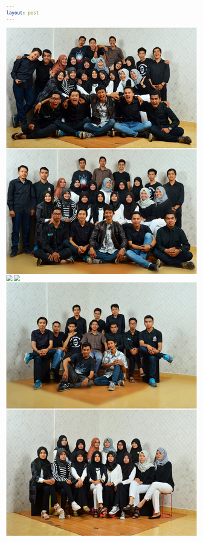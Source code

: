 ```yaml
---
layout: post
---
```

<img src="/images/HPE_2372.jpg" class="fit image">
<img src="/images/HPE_2351.jpg" class="fit image">
<img src="/images/HPE_2359.jpg" class="fit image">
<img src="/images/HPE_2365.jpg" class="fit image">
<img src="/images/HPE_2393.jpg" class="fit image">
<img src="/images/HPE_2373.jpg" class="fit image">
